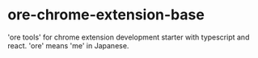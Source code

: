 # ore-chrome-extension-base
'ore tools' for chrome extension development starter with typescript and react. 'ore' means 'me' in Japanese.
